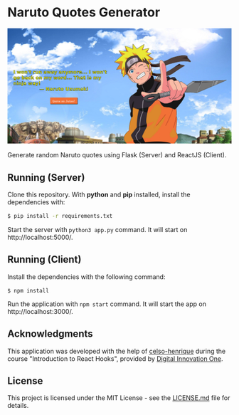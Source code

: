 # Naruto Quotes Generator

![screenshot](./client/src/images/screenshot.png?raw=true "screenshot")

Generate random Naruto quotes using Flask (Server) and ReactJS (Client).

## Running (Server)

Clone this repository. With **python** and **pip** installed, install the dependencies with: 

```sh
$ pip install -r requirements.txt
```

Start the server with `python3 app.py` command. It will start on http://localhost:5000/.

## Running (Client)

Install the dependencies with the following command:

```
$ npm install
```

Run the application with `npm start` command. It will start the app on http://localhost:3000/.

## Acknowledgments

This application was developed with the help of [celso-henrique](https://github.com/celso-henrique) during the course "Introduction to React Hooks", provided by [Digital Innovation One](https://web.dio.me/home).

## License

This project is licensed under the MIT License - see the [LICENSE.md](https://github.com/gabriel-venezian/naruto-quotes/blob/main/LICENSE.md) file for details.
